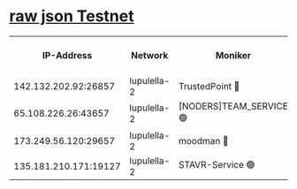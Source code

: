 [raw json Testnet](https://rpc-check.jaclalt.stavr.tech/jaclalt/rpc-jaclalt-result.json)
=

<table><tr><th>IP-Address</th><th>Network</th><th>Moniker</th><th>Latest Block Height</th><th>Earliest Block Height</th><th>Catching Up</th><th>Tx Index</th><th>Voting Power</th><th>Scan Time</th></tr><tr><td>142.132.202.92:26857</td><td>lupulella-2</td><td>TrustedPoint 🔴</td><td>7258521</td><td>6282001</td><td>False</td><td>off</td><td>400065</td><td>2024-03-24T19:34:30.152980452UTC</td></tr><tr><td>65.108.226.26:43657</td><td>lupulella-2</td><td>[NODERS]TEAM_SERVICE 🟢</td><td>7258521</td><td>6282001</td><td>False</td><td>on</td><td>0</td><td>2024-03-24T19:34:30.467201782UTC</td></tr><tr><td>173.249.56.120:29657</td><td>lupulella-2</td><td>moodman 🔴</td><td>7258520</td><td>7158520</td><td>False</td><td>off</td><td>1075134</td><td>2024-03-24T19:34:29.899726884UTC</td></tr><tr><td>135.181.210.171:19127</td><td>lupulella-2</td><td>STAVR-Service 🟢</td><td>7258519</td><td>7256001</td><td>False</td><td>on</td><td>0</td><td>2024-03-24T19:34:23.436354917UTC</td></tr></table>
